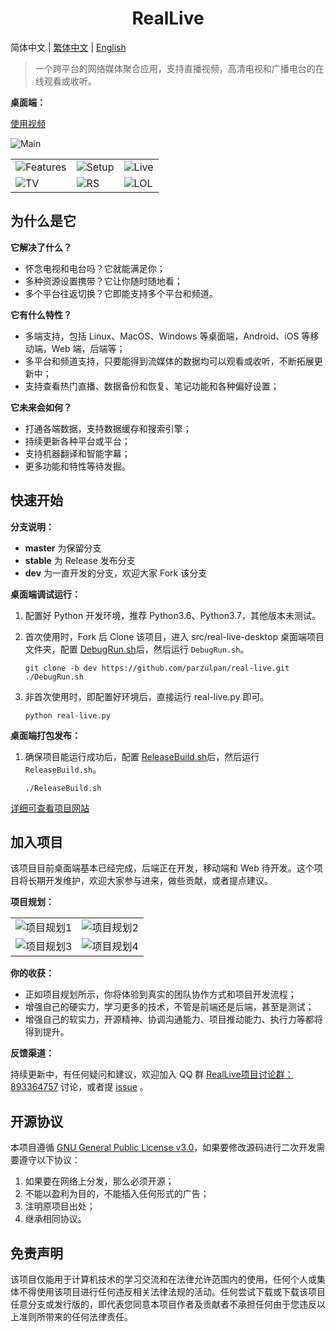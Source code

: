 <h1 align="center">RealLive</h1>

简体中文  |  [繁体中文](README-th_CN.md)  |  [English](README-en.md)

> 一个跨平台的网络媒体聚合应用，支持直播视频，高清电视和广播电台的在线观看或收听。

**桌面端：**

[使用视频](./assets/desktop/Use.mp4)

![Main](./assets/desktop/Main.png)

|  | | |
| --- | --- | --- |
| ![Features](./assets/desktop/Features.gif) | ![Setup](./assets/desktop/Setup.gif) |  ![Live](./assets/desktop/Live.gif) |
| ![TV](./assets/desktop/TV.gif) | ![RS](./assets/desktop/RS.gif) | ![LOL](./assets/desktop/LOL.gif) |

## 为什么是它

**它解决了什么？**

* 怀念电视和电台吗？它就能满足你；
* 多种资源设置携带？它让你随时随地看；
* 多个平台往返切换？它即能支持多个平台和频道。

**它有什么特性？**

* 多端支持，包括 Linux、MacOS、Windows 等桌面端，Android、iOS 等移动端，Web 端，后端等；
* 多平台和频道支持，只要能得到流媒体的数据均可以观看或收听，不断拓展更新中；
* 支持查看热门直播、数据备份和恢复、笔记功能和各种偏好设置；

**它未来会如何？**

* 打通各端数据，支持数据缓存和搜索引擎；
* 持续更新各种平台或平台；
* 支持机器翻译和智能字幕；
* 更多功能和特性等待发掘。

## 快速开始

**分支说明：**

* **master** 为保留分支
* **stable** 为 Release 发布分支
* **dev** 为一直开发的分支，欢迎大家 Fork 该分支

**桌面端调试运行：**

1. 配置好 Python 开发环境，推荐 Python3.6、Python3.7，其他版本未测试。

2. 首次使用时，Fork 后 Clone 该项目，进入 src/real-live-desktop 桌面端项目文件夹，配置 [DebugRun.sh](./src/real-live-desktop/DebugRun.sh)后，然后运行 `DebugRun.sh`。

    ```shell
    git clone -b dev https://github.com/parzulpan/real-live.git
    ./DebugRun.sh
    ```

3. 非首次使用时，即配置好环境后，直接运行 real-live.py 即可。

   ```shell
   python real-live.py
   ```

**桌面端打包发布：**

1. 确保项目能运行成功后，配置 [ReleaseBuild.sh](./src/real-live-desktop/ReleaseBuild.sh)后，然后运行 `ReleaseBuild.sh`。

    ```shell
    ./ReleaseBuild.sh
    ```

[详细可查看项目网站](https://real-live.parzulpan.cn)

## 加入项目

该项目目前桌面端基本已经完成，后端正在开发，移动端和 Web 待开发。这个项目将长期开发维护，欢迎大家参与进来，做些贡献，或者提点建议。

**项目规划：**

|  |  |
| --- | --- |
|  ![项目规划1](./assets/desktop/项目规划1.png) | ![项目规划2](./assets/desktop/项目规划2.png) |
| ![项目规划3](./assets/desktop/项目规划3.png) | ![项目规划4](./assets/desktop/项目规划4.png) |

**你的收获：**

* 正如项目规划所示，你将体验到真实的团队协作方式和项目开发流程；
* 增强自己的硬实力，学习更多的技术，不管是前端还是后端，甚至是测试；
* 增强自己的软实力，开源精神、协调沟通能力、项目推动能力、执行力等都将得到提升。

**反馈渠道：**

持续更新中，有任何疑问和建议，欢迎加入 QQ 群 [RealLive项目讨论群：893364757](./assets/img/QQ群.jpg) 讨论，或者提 [issue](https://github.com/parzulpan/real-live/issues) 。

## 开源协议

本项目遵循 [GNU General Public License v3.0](./LICENSE)，如果要修改源码进行二次开发需要遵守以下协议：

1. 如果要在网络上分发，那么必须开源；
2. 不能以盈利为目的，不能插入任何形式的广告；
3. 注明原项目出处；
4. 继承相同协议。

## 免责声明

该项目仅能用于计算机技术的学习交流和在法律允许范围内的使用，任何个人或集体不得使用该项目进行任何违反相关法律法规的活动。任何尝试下载或下载该项目任意分支或发行版的，即代表您同意本项目作者及贡献者不承担任何由于您违反以上准则所带来的任何法律责任。
